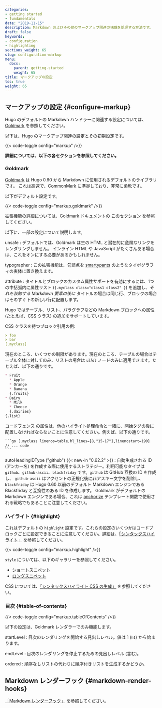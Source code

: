```yaml
---
categories:
- getting started
- fundamentals
date: "2019-11-15"
description: Markdown およびその他のマークアップ関連の構成を処理する方法です。
draft: false
keywords:
- configuration
- highlighting
sections_weight: 65
slug: configuration-markup
menu:
  docs:
    parent: getting-started
    weight: 65
title: マークアップの設定
toc: true
weight: 65
---
```


## マークアップの設定 {#configure-markup}

Hugo のデフォルトの Markdown ハンドラーに関連する設定については、[Goldmark](#goldmark) を参照してください。

以下は、Hugo のマークアップ関連の設定とその初期設定です。

{{< code-toggle config="markup" />}}

**詳細については、以下の各セクションを参照してください。**

### Goldmark

[Goldmark](https://github.com/yuin/goldmark/) は Hugo 0.60 から Markdown に使用されるデフォルトのライブラリです。 これは高速で、[CommonMark](https://spec.commonmark.org/0.29/) に準拠しており、非常に柔軟です。

以下がデフォルト設定です。

{{< code-toggle config="markup.goldmark" />}}

拡張機能の詳細については、Goldmark ドキュメントの [このセクション](https://github.com/yuin/goldmark/#built-in-extensions) を参照してください。

以下に、一部の設定について説明します。

unsafe
: デフォルトでは、Goldmark は生の HTML と潜在的に危険なリンクをレンダリングしません。 インライン HTML や JavaScript がたくさんある場合は、これをオンにする必要があるかもしれません。

typographer
: この拡張機能は、句読点を [smartypants](https://daringfireball.net/projects/smartypants/) のようなタイポグラフィの実体に置き換えます。

attribute
: タイトルとブロックのカスタム属性サポートを有効にするには、1つの中括弧内に属性リスト (`{.myclass class="class1 class2" }`) を追加し、_それを装飾する Markdown 要素の後に_ タイトルの場合は同じ行、ブロックの場合はそのすぐ下の新しい行に配置します。

Hugo ではテーブル、リスト、パラグラフなどの Markdown ブロックへの属性 (たとえば、CSS クラス) の追加をサポートしています。

CSS クラスを持つブロック引用の例:

```md
> foo
> bar
{.myclass}
```

現在のところ、いくつかの制限があります。現在のところ、テーブルの場合はテーブル全体に対してのみ、リストの場合は `ul`/`ol` ノードのみに適用できます。たとえば、以下の通りです。

```md
* Fruit
  * Apple
  * Orange
  * Banana
  {.fruits}
* Dairy
  * Milk
  * Cheese
  {.dairies}
{.list}
```

[コードフェンス](/content-management/syntax-highlighting/#highlighting-in-code-fences) の属性は、他のハイライト処理命令と一緒に、開始タグの後に配置しなければならないことに注意してください。例えば、以下の通りです。

````txt
```go {.myclass linenos=table,hl_lines=[8,"15-17"],linenostart=199}
// ... code
```
````

autoHeadingIDType ("github") {{< new-in "0.62.2" >}}
: 自動生成される ID (アンカー名) を作成する際に使用するストラテジー。利用可能なタイプは `github`、`github-ascii`、`blackfriday` です。`github` は GitHub 互換の ID を作成し、 `github-ascii` はアクセントの正規化後に非アスキー文字を削除し、`blackfriday` は Hugo 0.60 以前のデフォルト Markdown エンジンである Blackfriday と互換性のある ID を作成します。 Goldmark がデフォルトの Markdown エンジンである場合、これは [anchorize](/function/anchorize/) テンプレート関数で使用される戦略でもあることに注意してください。

### ハイライト {#highlight}

これはデフォルトの `highlight` 設定です。これらの設定のいくつかはコードブロックごとに設定できることに注意してください。詳細は、[「シンタックスハイライト」](/content-management/syntax-highlighting/) を参照してください。

{{< code-toggle config="markup.highlight" />}}

`style` については、以下のギャラリーを参照してください。

* [ショートスニペット](https://xyproto.github.io/splash/docs/all.html)
* [ロングスニペット](https://xyproto.github.io/splash/docs/longer/all.html)

CSS については、[「シンタックスハイライト CSS の生成」](/content-management/syntax-highlighting/#generate-syntax-highlighter-css) を参照してください。

### 目次 {#table-of-contents}

{{< code-toggle config="markup.tableOfContents" />}}

以下の設定は、Goldmark レンダラーでのみ機能します。

startLevel
: 目次のレンダリングを開始する見出しレベル。値は 1 (`h1`) から始まります。

endLevel
: 目次のレンダリングを停止するための見出しレベル (含む)。

ordered
: 順序なしリストの代わりに順序付きリストを生成するかどうか。

## Markdown レンダーフック {#markdown-render-hooks}

[「Markdown レンダーフック」](/templates/render-hooks/) を参照してください。

